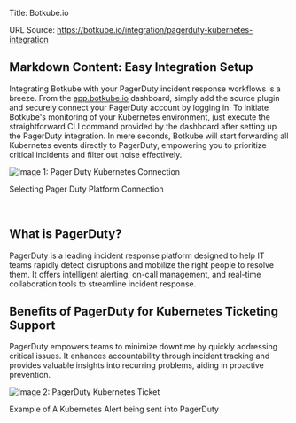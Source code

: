 Title: Botkube.io

URL Source: https://botkube.io/integration/pagerduty-kubernetes-integration

Markdown Content:
Easy Integration Setup
----------------------

Integrating Botkube with your PagerDuty incident response workflows is a breeze. From the [app.botkube.io](http://app.botkube.io/) dashboard, simply add the source plugin and securely connect your PagerDuty account by logging in. To initiate Botkube's monitoring of your Kubernetes environment, just execute the straightforward CLI command provided by the dashboard after setting up the PagerDuty integration. In mere seconds, Botkube will start forwarding all Kubernetes events directly to PagerDuty, empowering you to prioritize critical incidents and filter out noise effectively.

![Image 1: Pager Duty Kubernetes Connection](https://cdn.prod.website-files.com/634fabb21508d6c9db9bc46f/665f3a65c1ee4ce626cd8723_pagerduty_platform_select-ea52fe182fee3d5720d3f6c6ec91872b.png)

Selecting Pager Duty Platform Connection

‍

What is PagerDuty?
------------------

PagerDuty is a leading incident response platform designed to help IT teams rapidly detect disruptions and mobilize the right people to resolve them. It offers intelligent alerting, on-call management, and real-time collaboration tools to streamline incident response.

Benefits of PagerDuty for Kubernetes Ticketing Support
------------------------------------------------------

PagerDuty empowers teams to minimize downtime by quickly addressing critical issues. It enhances accountability through incident tracking and provides valuable insights into recurring problems, aiding in proactive prevention.

![Image 2: PagerDuty Kubernetes Ticket](https://cdn.prod.website-files.com/634fabb21508d6c9db9bc46f/6663003a384851c2b6eccf8e_image%20(3).png)

Example of A Kubernetes Alert being sent into PagerDuty
